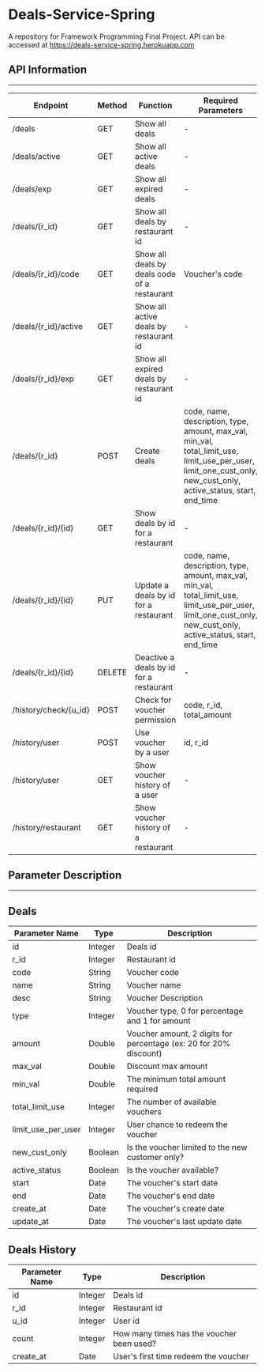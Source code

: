 # Deals-Service-Spring
A repository for Framework Programming Final Project.
API can be accessed at https://deals-service-spring.herokuapp.com

## API Information
---

| Endpoint  | Method | Function | Required Parameters | Privilege |
| ------------- | ------------- | ------------- | ------------- | ------------- |
| /deals | GET | Show all deals | - | - |
| /deals/active | GET | Show all active deals | - | - |
| /deals/exp | GET | Show all expired deals | - | - |
| /deals/{r_id} | GET | Show all deals by restaurant id | - | - |
| /deals/{r_id}/code | GET | Show all deals by deals code of a restaurant | Voucher's code | - |
| /deals/{r_id}/active | GET | Show all active deals by restaurant id | - | - |
| /deals/{r_id}/exp | GET  | Show all expired deals by restaurant id | - | - |
| /deals/{r_id} | POST  | Create deals | code, name, description, type, amount, max_val, min_val, total_limit_use, limit_use_per_user, limit_one_cust_only, new_cust_only, active_status, start, end_time | Restaurant |
| /deals/{r_id}/{id} | GET | Show deals by id for a restaurant | - | - |
| /deals/{r_id}/{id} | PUT | Update a deals by id for a restaurant | code, name, description, type, amount, max_val, min_val, total_limit_use, limit_use_per_user, limit_one_cust_only, new_cust_only, active_status, start, end_time | Admin, Restaurant |
| /deals/{r_id}/{id} | DELETE | Deactive a deals by id for a restaurant | - | Admin, Restaurant |
| /history/check/{u_id} | POST | Check for voucher permission | code, r_id, total_amount | - |
| /history/user | POST | Use voucher by a user | id, r_id | Customer |
| /history/user | GET | Show voucher history of a user | - | Customer |
| /history/restaurant | GET | Show voucher history of a restaurant | - | Restaurant |

## Parameter Description
---

## Deals
| Parameter Name  | Type | Description |
| ------------- | ------------- | ------------- |
| id | Integer | Deals id |
| r_id | Integer | Restaurant id |
| code | String | Voucher code |
| name | String | Voucher name |
| desc | String | Voucher Description |
| type | Integer | Voucher type, 0 for percentage and 1 for amount |
| amount | Double | Voucher amount, 2 digits for percentage (ex: 20 for 20% discount) |
| max_val | Double | Discount max amount |
| min_val | Double | The minimum total amount required |
| total_limit_use | Integer | The number of available vouchers |
| limit_use_per_user | Integer | User chance to redeem the voucher |
| new_cust_only | Boolean | Is the voucher limited to the new customer only? |
| active_status | Boolean | Is the voucher available? |
| start | Date | The voucher's start date |
| end | Date | The voucher's end date |
| create_at | Date | The voucher's create date |
| update_at | Date | The voucher's last update date |

## Deals History
| Parameter Name  | Type | Description |
| ------------- | ------------- | ------------- |
| id | Integer | Deals id |
| r_id | Integer | Restaurant id |
| u_id | Integer | User id |
| count | Integer | How many times has the voucher been used? |
| create_at | Date | User's first time redeem the voucher |

<!-- localhost:8080/deals/1?id=1&code=RAMADHAN20&name=Voucher Ramadhan&desc=Ramadhan Ceria&type=0&amount=30&max_val=30000&min_val=20000&total_limit_use=100&limit_use_per_user=3&limit_one_cust_only=0&new_cust_only=1&active_status=1&start=2019-05-10 10:00:00&end=2019-05-15 10:00:00 -->